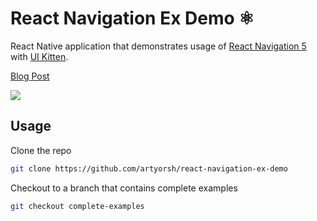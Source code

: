 # React Navigation Ex Demo ⚛️

React Native application that demonstrates usage of [React Navigation 5][link:react-navigation-ex] with [UI Kitten][link:ui-kitten]. 

[Blog Post][link:blog-post]

[<img src="https://i.imgur.com/nzBRsMn.png">][link:home]

## Usage

Clone the repo
```bash
git clone https://github.com/artyorsh/react-navigation-ex-demo
```

Checkout to a branch that contains complete examples
```bash
git checkout complete-examples
```

[link:home]: https://github.com/artyorsh/react-navigation-ex-demo
[link:react-navigation-ex]: https://github.com/react-navigation/react-navigation
[link:ui-kitten]: https://github.com/akveo/react-native-ui-kitten
[link:blog-post]: https://reactnavigation.org/blog/2019/11/04/using-react-navigation-5-with-ui-kitten
